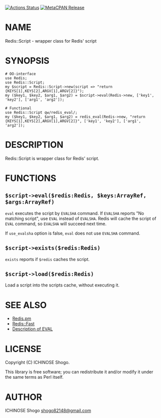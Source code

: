 [![Actions Status](https://github.com/shogo82148/p5-Redis-Script/actions/workflows/test.yml/badge.svg)](https://github.com/shogo82148/p5-Redis-Script/actions) [![MetaCPAN Release](https://badge.fury.io/pl/Redis-Script.svg)](https://metacpan.org/release/Redis-Script)
# NAME

Redis::Script - wrapper class for Redis' script

# SYNOPSIS

    # OO-interface
    use Redis;
    use Redis::Script;
    my $script = Redis::Script->new(script => "return {KEYS[1],KEYS[2],ARGV[1],ARGV[2]}");
    my ($key1, $key2, $arg1, $arg2) = $script->eval(Redis->new, ['key1', 'key2'], ['arg1', 'arg2']);
    
    # Functional
    use Redis::Script qw/redis_eval/;
    my ($key1, $key2, $arg1, $arg2) = redis_eval(Redis->new, "return {KEYS[1],KEYS[2],ARGV[1],ARGV[2]}", ['key1', 'key2'], ['arg1', 'arg2']);

# DESCRIPTION

Redis::Script is wrapper class for Redis' script.

# FUNCTIONS

## `$script->eval($redis:Redis, $keys:ArrayRef, $args:ArrayRef)`

`eval` executes the script by `EVALSHA` command.
If `EVALSHA` reports "No matching script", use `EVAL` instead of `EVALSHA`.
Redis will cache the script of `EVAL` command, so `EVALSHA` will succeed next time.

If `use_evalsha` option is false, `eval` does not use `EVALSHA` command.

## `$script->exists($redis:Redis)`

`exists` reports if `$redis` caches the script.

## `$script->load($redis:Redis)`

Load a script into the scripts cache, without executing it.

# SEE ALSO

- [Redis.pm](https://metacpan.org/pod/Redis)
- [Redis::Fast](https://metacpan.org/pod/Redis::Fast)
- [Description of EVAL](http://redis.io/commands/eval#bandwidth-and-evalsha)

# LICENSE

Copyright (C) ICHINOSE Shogo.

This library is free software; you can redistribute it and/or modify
it under the same terms as Perl itself.

# AUTHOR

ICHINOSE Shogo <shogo82148@gmail.com>

